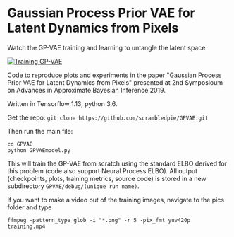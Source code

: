 # Gaussian Process Prior VAE for Latent Dynamics from Pixels

Watch the GP-VAE training and learning to untangle the latent space

[![Training GP-VAE](https://img.youtube.com/vi/riVhb6K_iMo/0.jpg)](https://www.youtube.com/watch?v=riVhb6K_iMo)


Code to reproduce plots and experiments in the paper "Gaussian Process Prior VAE for Latent Dynamics from Pixels" presented at 2nd Symposioum on Advances in Approximate Bayesian Inference 2019.

Written in Tensorflow 1.13, python 3.6.

Get the repo:
```git clone https://github.com/scrambledpie/GPVAE.git```

Then run the main file:
```
cd GPVAE 
python GPVAEmodel.py
```

This will train the GP-VAE from scratch using the standard ELBO derived for this problem (code also support Neural Process ELBO). All output (checkpoints, plots, training metrics, source code) is stored in a new subdirectory ```GPVAE/debug/(unique run name)```.

If you want to make a video out of the training images, navigate to the pics folder and type
```
ffmpeg -pattern_type glob -i "*.png" -r 5 -pix_fmt yuv420p training.mp4
```



